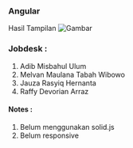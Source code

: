 ### Angular
Hasil Tampilan 
![Gambar](https://user-images.githubusercontent.com/124945882/236104539-7d6097c6-760b-465f-9b06-af531e2dc2fb.png)

### Jobdesk :
1. Adib Misbahul Ulum
2. Melvan Maulana Tabah Wibowo
3. Jauza Rasyiq Hernanta
4. Raffy Devorian Arraz

#### Notes :
1. Belum menggunakan solid.js
2. Belum responsive
